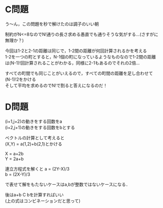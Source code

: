 # C問題

う～ん，この問題を秒で解けたのは調子のいい朝  

制約がN<=8なのでN!通りの長さ求める愚直でも通りそうな気がする…(さすがに無理か？)  

今回は1-2と2-1の距離は同じで，1-2間の距離が何回計算されるかを考える  
1-2を一つの町とすると，N-1個の町になっているようなものなので1-2間の距離は(N-1)!回計算されることがわかる，同様に2-1もあるのでそれの2倍...  

すべての町間でも同じことがいえるので，すべての町間の距離を足し合わせて(N-1)!2をかける  
そして平均を求めるのでN!で割ると答えになるのだ！

# D問題

(i+1,j+2)の動きをする回数をa  
(i+2,j+1)の動きをする回数をbとする  

ベクトルの計算として考えると  
(X,Y) = a(1,2)+b(2,1)とかける  

X = a+2b  
Y = 2a+b

連立方程式を解くと
a = (2Y-X)/3  
b = (2X-Y)/3  

で表せて解をもたないケースはa,bが整数ではないケースになる．

後はa+b C bを計算すればいい  
(上の式はコンビネーションだと思って)
